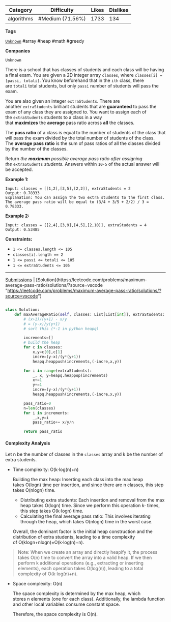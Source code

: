 
| Category   | Difficulty       | Likes | Dislikes |
| ---------- | ---------------- | ----- | -------- |
| algorithms | #Medium (71.56%) | 1733  | 134      |

**Tags**

[`Unknown`](https://leetcode.com/tag/Unknown?source=vscode "https://leetcode.com/tag/Unknown?source=vscode") #array #heap #math #greedy 

**Companies**

`Unknown`

There is a school that has classes of students and each class will be having a final exam. You are given a 2D integer array `classes`, where `classes[i] = [passi, totali]`. You know beforehand that in the `ith` class, there are `totali` total students, but only `passi` number of students will pass the exam.

You are also given an integer `extraStudents`. There are another `extraStudents` brilliant students that are **guaranteed** to pass the exam of any class they are assigned to. You want to assign each of the `extraStudents` students to a class in a way that **maximizes** the **average** pass ratio across **all** the classes.

The **pass ratio** of a class is equal to the number of students of the class that will pass the exam divided by the total number of students of the class. The **average pass ratio** is the sum of pass ratios of all the classes divided by the number of the classes.

Return _the **maximum** possible average pass ratio after assigning the_ `extraStudents` _students._ Answers within `10-5` of the actual answer will be accepted.

**Example 1:**

```
Input: classes = [[1,2],[3,5],[2,2]], extraStudents = 2
Output: 0.78333
Explanation: You can assign the two extra students to the first class. The average pass ratio will be equal to (3/4 + 3/5 + 2/2) / 3 = 0.78333.
```

**Example 2:**

```
Input: classes = [[2,4],[3,9],[4,5],[2,10]], extraStudents = 4
Output: 0.53485
```

**Constraints:**

- `1 <= classes.length <= 105`
- `classes[i].length == 2`
- `1 <= passi <= totali <= 105`
- `1 <= extraStudents <= 105`

---

[Submissions](https://leetcode.com/problems/maximum-average-pass-ratio/submissions/?source=vscode "https://leetcode.com/problems/maximum-average-pass-ratio/submissions/?source=vscode") | [Solution](https://leetcode.com/problems/maximum-average-pass-ratio/solutions/?source=vscode "https://leetcode.com/problems/maximum-average-pass-ratio/solutions/?source=vscode")

```python

class Solution:
    def maxAverageRatio(self, classes: List[List[int]], extraStudents: int) -> float:
        # (x+1)/(y+1) - x/y
        # = (y-x)/y(y+1)
        # sort this (*-1 in python heapq)

        increments=[]
        # build the heap
        for c in classes:
            x,y=c[0],c[1]
            incre=(y-x)/(y*(y+1))
            heapq.heappush(increments,(-incre,x,y))

        for i in range(extraStudents):
            _, x, y=heapq.heappop(increments)
            x+=1
            y+=1
            incre=(y-x)/(y*(y+1))
            heapq.heappush(increments,(-incre,x,y))

        pass_ratio=0
        n=len(classes)
        for i in increments:
            _,x,y=i
            pass_ratio+= x/y/n

        return pass_ratio

```

#### Complexity Analysis

Let n be the number of classes in the `classes` array and k be the number of extra students.

- Time complexity: O(k⋅log(n)+n)
    
    Building the max heap: Inserting each class into the max heap takes O(logn) time per insertion, and since there are n classes, this step takes O(nlogn) time.
    
    - Distributing extra students: Each insertion and removal from the max heap takes O(logn) time. Since we perform this operation k⋅ times, this step takes O(k⋅logn) time.
    - Calculating the final average pass ratio: This involves iterating through the heap, which takes O(nlogn) time in the worst case.
    
    Overall, the dominant factor is the initial heap construction and the distribution of extra students, leading to a time complexity of O(klogn+nlogn)=O(k⋅log(n)+n).
    

> Note: When we create an array and directly heapify it, the process takes O(n) time to convert the array into a valid heap. If we then perform k additional operations (e.g., extracting or inserting elements), each operation takes O(log(n)), leading to a total complexity of O(k⋅log(n)+n).

- Space complexity: O(n)
    
    The space complexity is determined by the max heap, which stores n elements (one for each class). Additionally, the lambda function and other local variables consume constant space.
    
    Therefore, the space complexity is O(n).